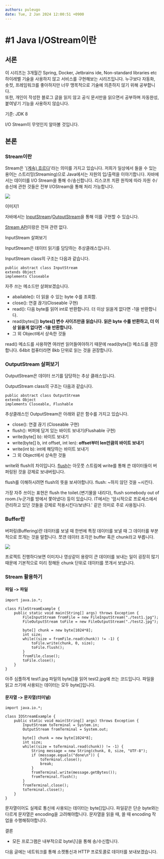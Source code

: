 ```yaml
---
authors: puleugo
date: Tue, 2 Jan 2024 12:00:51 +0900
---
```


# #1 Java I/OStream이란

## 서론

이 시리즈는 3개월간 Spring, Docker, Jetbrains ide, Non-standard libraries etc 하이레벨 기술을 사용하지 않고 서비스를 구현해보는 시리즈입니다. 누구보다 자동화, 숏컷, 프레임워크를 좋아하지만 너무 맹목적으로 기술에 의존하지 않기 위해 공부합니다.  
또한, 개인이 작성한 블로그 글을 읽지 않고 공식 문서만을 읽으면서 공부하며 자동완성, 붙여넣기 기능을 사용하지 않습니다.

기준: JDK 8

I/O Stream이 무엇인지 알아볼 것입니다.

## 본론

### Stream이란

Stream은 '[(계속) 흐르다](https://languages.oup.com/google-dictionary-en/)'라는 의미를 가지고 있습니다. 저희가 일상에서 들을 수 있는 용어는 스트리밍(Streaming)으로 Java에서는 자원의 입/출력을 이야기합니다. 자바에서는 데이터를 I/O Stream을 통해 수/송신합니다. 리스코프 치환 원칙에 따라 자원 수/송신에 관한 것들은 전부 I/OStream을 통해 처리 가능합니다.

![](https://blog.kakaocdn.net/dn/bfPFEd/btsCN7AoV35/jO1mLKhKcESC9Seb5RQR81/img.png)

이미지1

자바에서는 [InputStream](https://docs.oracle.com/javase/8/docs/api/java/io/InputStream.html)/[OutputStream](https://docs.oracle.com/javase/8/docs/api/java/io/OutputStream.html)을 통해 이를 구현할 수 있습니다.

[Stream API](https://docs.oracle.com/javase/8/docs/api/java/util/stream/Stream.html)이랑은 전혀 관련 없다.

InputStream 살펴보기

InputStream은 데이터 읽기를 담당하는 추상클래스입니다.

InputStream class의 구조는 다음과 같습니다.

```
public abstract class InputStream
extends Object
implements Closeable
```

자주 쓰는 메소드만 살펴보겠습니다.

* abailable(): 더 읽을 수 있는 byte 수를 조회함.
* close(): 연결 끊기(Closeable 구현)
* read(): 다음 byte를 읽어 int로 반환합니다. 더 이상 읽을게 없다면 -1을 반환합니다.
* read(bytes\[\]) **bytes\[\] 변수 사이즈만큼 읽습니다. 읽은 byte 수를 반환하고, 더 이상 읽을게 없다면 -1을 반환합니다.**
* 그 외 Object에서 상속한 것들

read() 메소드를 사용하면 여러번 읽어들여야하기 때문에 read(byte\[\]) 메소드를 권장합니다. 64bit 컴퓨터라면 8kb 단위로 읽는 것을 권장합니다.

### OutputStream 살펴보기

OutputStream은 데이터 쓰기를 담당하는 추상 클래스입니다.

OutputStream class의 구조는 다음과 같습니다.

```
public abstract class OutputStream
extends Object
implements Closeable, Flushable
```

추상클래스인 OutputStream은 아래와 같은 함수를 가지고 있습니다.

* close(): 연결 끊기 (Closeable 구현)
* flush(): 버퍼에 담겨 있는 바이트 보내기(Flushable 구현)
* write(byte\[\] b): 바이트 보내기
* write(byte\[\] b, int offset, int len): **offset부터 len만큼의 바이트 보내기**
* write(int b): int에 해당하는 바이트 보내기
* 그 외 Object에서 상속한 것들

write와 flush의 차이입니다. [flush](https://docs.oracle.com/javase/8/docs/api/java/io/Flushable.html)는 아웃풋 스트림에 write를 통해 쓴 데이터들이 버퍼링된 것을 강제로 보내버립니다.

flush를 이해하시려면 flush의 뜻을 보셔야합니다. flush: ~하지 않던 것을 ~시킨다.

가장 자주 쓰이는 표현은 flush the toilet.(변기물을 내리다), flush somebody out of room.(누군가를 방에서 쫓아냈다) 등이 있습니다. IT에서는 '암시적으로 프로세스에서 관리하고 있던 것들을 강제로 적용시킨다/보낸다.' 같은 의미로 주로 사용됩니다.

### Buffer란

버퍼링(Buffering)란 데이터를 보낼 때 한번에 특정 데이터를 보낼 때 그 데이터를 부분적으로 쪼개는 것을 말합니다. 쪼갠 데이터 조각은 buffer 혹은 chunk라고 부릅니다.

![](https://blog.kakaocdn.net/dn/wW679/btsCOBJpasR/yyj9hJtbyGqamDQpTQ1qgk/img.png)

프로젝트 진행하다보면 이미지나 영상같이 용량이 큰 데이터를 보내는 일이 굉장히 많기 때문에 기본적으로 미리 정해둔 chunk 단위로 데이터를 쪼개서 보냅니다.

### Stream 활용하기

#### 파일 -> 파일

```
import java.io.*;

class FileStreamExample {
	public static void main(String[] args) throws Exception {
		FileInputStream fromFile = new FileInputStream("./test1.jpg");
		FileOutputStream toFile = new FileOutputStream("./test2.jpg");

		byte[] chunk = new byte[1024*8];
		int size;
		while((size = fromFile.read(chunk)) != -1) {
			toFile.write(chunk, 0, size);
			toFile.flush();
		}
		fromFile.close();
		toFile.close();
	}
}
```

아주 심플하게 test1.jpg 파일의 byte\[\]을 읽어 test2.jpg에 쓰는 코드입니다. 파일을 읽고 쓰기에 사용되는 데이터는 모두 byte\[\]입니다.

#### 문자열 -> 문자열(터미널)

```
import java.io.*;

class IOStreamExample {
	public static void main(String[] args) throws Exception {
		InputStream toTerminal = System.in;
		OutputStream fromTerminal = System.out;

		byte[] chunk = new byte[1024*8];
		int size;
		while((size = toTerminal.read(chunk)) != -1) {
			String message = new String(chunk, 0, size, "UTF-8");
			if (message.equals("done\n")) {
				toTerminal.close();
				break;
			}
			fromTerminal.write(message.getBytes());
			fromTerminal.flush();
		}
		fromTerminal.close();
		toTerminal.close();
	}
}
```

문자열이어도 실제로 통신에 사용되는 데이터는 byte\[\]입니다. 파일같은 단순 byte와는 다르게 문자열은 encoding을 고려해야합니다. 문자열을 읽을 때, 쓸 때 encoding 작업을 수행해줘야합니다.
<p data-ke-size="size26">결론</h2> <ul style="list-style-type: disc;" data-ke-list-type="disc"> <li>모든 프로그램은 내부적으로 byte\[\]을 통해 송/수신합니다.</li> </ul> <p data-ke-size="size16">다음 글에는 네트워크를 통해 소켓통신과 HTTP 프로토콜로 데이터를 보내보겠습니다.</p> <div id="gtx-trans" style="position: absolute; left: 886px; top: 4108.12px;"> <div class="gtx-trans-icon"> </div>

